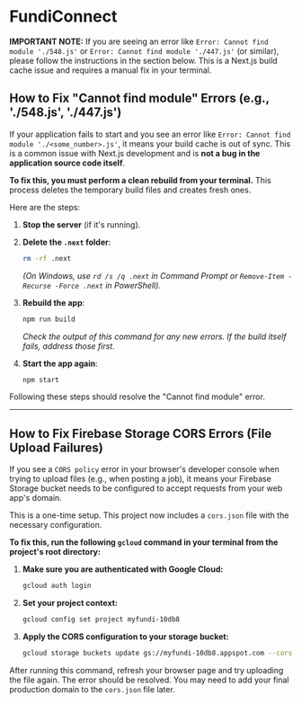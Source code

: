 
# FundiConnect

**IMPORTANT NOTE:** If you are seeing an error like `Error: Cannot find module './548.js'` or `Error: Cannot find module './447.js'` (or similar), please follow the instructions in the section below. This is a Next.js build cache issue and requires a manual fix in your terminal.

## How to Fix "Cannot find module" Errors (e.g., './548.js', './447.js')

If your application fails to start and you see an error like `Error: Cannot find module './<some_number>.js'`, it means your build cache is out of sync. This is a common issue with Next.js development and is **not a bug in the application source code itself**.

**To fix this, you must perform a clean rebuild from your terminal.** This process deletes the temporary build files and creates fresh ones.

Here are the steps:

1.  **Stop the server** (if it's running).

2.  **Delete the `.next` folder**:
    ```bash
    rm -rf .next
    ```
    *(On Windows, use `rd /s /q .next` in Command Prompt or `Remove-Item -Recurse -Force .next` in PowerShell).*

3.  **Rebuild the app**:
    ```bash
    npm run build
    ```
    *Check the output of this command for any new errors. If the build itself fails, address those first.*

4.  **Start the app again**:
    ```bash
    npm start
    ```

Following these steps should resolve the "Cannot find module" error.

---

## How to Fix Firebase Storage CORS Errors (File Upload Failures)

If you see a `CORS policy` error in your browser's developer console when trying to upload files (e.g., when posting a job), it means your Firebase Storage bucket needs to be configured to accept requests from your web app's domain.

This is a one-time setup. This project now includes a `cors.json` file with the necessary configuration.

**To fix this, run the following `gcloud` command in your terminal from the project's root directory:**

1.  **Make sure you are authenticated with Google Cloud:**
    ```bash
    gcloud auth login
    ```

2.  **Set your project context:**
    ```bash
    gcloud config set project myfundi-10db8
    ```

3.  **Apply the CORS configuration to your storage bucket:**
    ```bash
    gcloud storage buckets update gs://myfundi-10db8.appspot.com --cors-file=cors.json
    ```

After running this command, refresh your browser page and try uploading the file again. The error should be resolved. You may need to add your final production domain to the `cors.json` file later.
